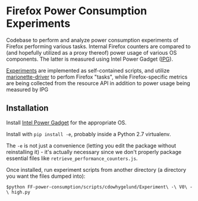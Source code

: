 # Firefox Power Consumption Experiments
Codebase to perform and analyze power consumption experiments of Firefox performing various tasks. Internal Firefox counters are compared to (and hopefully utilized as a proxy thereof) power usage of various OS components. The latter is measured using Intel Power Gadget ([IPG](https://software.intel.com/en-us/articles/intel-power-gadget-20)).

[Experiments](https://drive.google.com/file/d/1KdsnJmEXAL_DIfnPx115Pe94D4FC31c8/view) are implemented as self-contained scripts, and utilize [marionette-driver](https://pypi.org/project/marionette-driver/) to perfom Firefox "tasks", while Firefox-specific metrics are being collected from the resource API in addition to power usage being measured by IPG

## Installation
Install [Intel Power Gadget](https://software.intel.com/en-us/articles/intel-power-gadget-20) for the appropriate OS.

Install with `pip install -e`, probably inside a Python 2.7 virtualenv.

The `-e` is not just a convenience (letting you edit the package without reinstalling it) - it's actually necessary since we don't properly package essential files like `retrieve_performance_counters.js`.

Once installed, run experiment scripts from another directory (a directory you want the files dumped into):
```
$python FF-power-consumption/scripts/cdowhygelund/Experiment\ -\ V0\ -\ high.py
```

